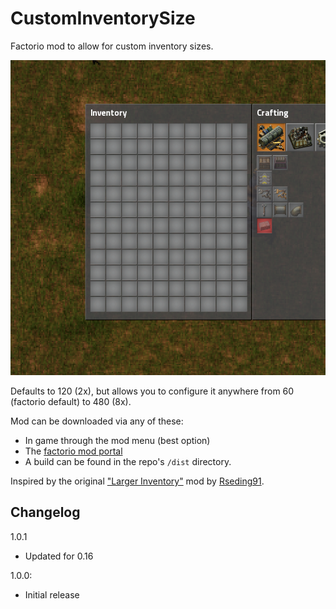 # CustomInventorySize
Factorio mod to allow for custom inventory sizes.

![Image of inventory size mod settings pane](icon.PNG)

Defaults to 120 (2x), but allows you to configure it anywhere from 60 (factorio default) to 480 (8x).

Mod can be downloaded via any of these:
- In game through the mod menu (best option)
- The [factorio mod portal](https://mods.factorio.com/mods/Othyn/Custom%20Inventory%20Size)
- A build can be found in the repo's `/dist` directory.

Inspired by the original ["Larger Inventory"](https://github.com/Rseding91/Larger-Inventory) mod by [Rseding91](https://github.com/Rseding91).

## Changelog
1.0.1
- Updated for 0.16

1.0.0:
- Initial release